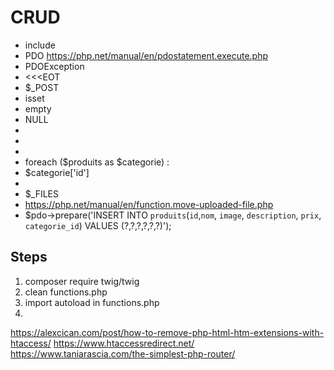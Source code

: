 # CRUD

- include
- PDO https://php.net/manual/en/pdostatement.execute.php
- PDOException
- <<<EOT
- $\_POST
- isset
- empty
- NULL
- <?=
- <?php if ($msg): ?>
- <?php endif; ?>
- foreach ($produits as $categorie) :
- $categorie['id']
- <?php endforeach; ?>
- $\_FILES
- https://php.net/manual/en/function.move-uploaded-file.php
- $pdo->prepare('INSERT INTO `produits`(`id`,`nom`, `image`, `description`, `prix`, `categorie_id`) VALUES (?,?,?,?,?,?)');

## Steps

1. composer require twig/twig
2. clean functions.php
3. import autoload in functions.php
4.

https://alexcican.com/post/how-to-remove-php-html-htm-extensions-with-htaccess/
https://www.htaccessredirect.net/
https://www.taniarascia.com/the-simplest-php-router/
